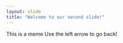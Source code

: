 ```yaml
---
layout: slide
title: "Welcome to our second slide!"
---
```

This is a meme 
Use the left arrow to go back!
